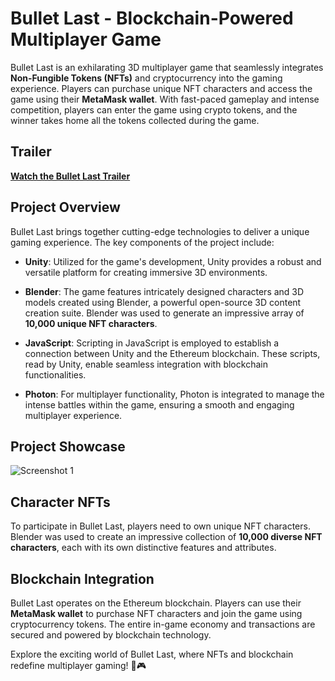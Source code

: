 # Bullet Last - Blockchain-Powered Multiplayer Game

Bullet Last is an exhilarating 3D multiplayer game that seamlessly integrates **Non-Fungible Tokens (NFTs)** and cryptocurrency into the gaming experience. Players can purchase unique NFT characters and access the game using their **MetaMask wallet**. With fast-paced gameplay and intense competition, players can enter the game using crypto tokens, and the winner takes home all the tokens collected during the game.

## Trailer

[**Watch the Bullet Last Trailer**](/media/BULLETLAST_final.mp4)

## Project Overview

Bullet Last brings together cutting-edge technologies to deliver a unique gaming experience. The key components of the project include:

- **Unity**: Utilized for the game's development, Unity provides a robust and versatile platform for creating immersive 3D environments.

- **Blender**: The game features intricately designed characters and 3D models created using Blender, a powerful open-source 3D content creation suite. Blender was used to generate an impressive array of **10,000 unique NFT characters**.

- **JavaScript**: Scripting in JavaScript is employed to establish a connection between Unity and the Ethereum blockchain. These scripts, read by Unity, enable seamless integration with blockchain functionalities.

- **Photon**: For multiplayer functionality, Photon is integrated to manage the intense battles within the game, ensuring a smooth and engaging multiplayer experience.

## Project Showcase
![Screenshot 1](/media/charaters.png)


## Character NFTs

To participate in Bullet Last, players need to own unique NFT characters. Blender was used to create an impressive collection of **10,000 diverse NFT characters**, each with its own distinctive features and attributes.

## Blockchain Integration

Bullet Last operates on the Ethereum blockchain. Players can use their **MetaMask wallet** to purchase NFT characters and join the game using cryptocurrency tokens. The entire in-game economy and transactions are secured and powered by blockchain technology.

Explore the exciting world of Bullet Last, where NFTs and blockchain redefine multiplayer gaming! 🚀🎮
